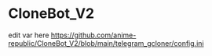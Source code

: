 # CloneBot_V2
edit var here https://github.com/anime-republic/CloneBot_V2/blob/main/telegram_gcloner/config.ini

